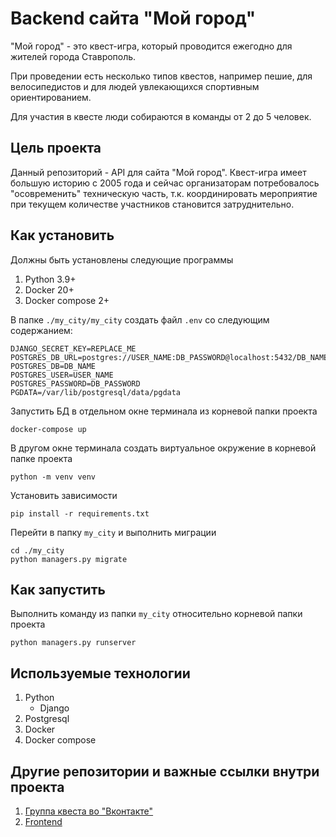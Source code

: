 # Backend сайта "Мой город"

"Мой город" - это квест-игра, который проводится ежегодно для жителей города Ставрополь.

При проведении есть несколько типов квестов, например пешие, для велосипедистов и для людей увлекающихся спортивным ориентированием.

Для участия в квесте люди собираются в команды от 2 до 5 человек.

## Цель проекта

Данный репозиторий - API для сайта "Мой город". Квест-игра имеет большую историю с 2005 года и сейчас организаторам потребовалось "осовременить" техническую часть, т.к. координировать мероприятие при текущем количестве участников становится затруднительно.

## Как установить

Должны быть установлены следующие программы
1. Python 3.9+
2. Docker 20+
3. Docker compose 2+

В папке `./my_city/my_city` создать файл `.env` со следующим содержанием:

```text
DJANGO_SECRET_KEY=REPLACE_ME
POSTGRES_DB_URL=postgres://USER_NAME:DB_PASSWORD@localhost:5432/DB_NAME
POSTGRES_DB=DB_NAME
POSTGRES_USER=USER_NAME
POSTGRES_PASSWORD=DB_PASSWORD
PGDATA=/var/lib/postgresql/data/pgdata
```

Запустить БД в отдельном окне терминала из корневой папки проекта
```shell
docker-compose up
```

В другом окне терминала создать виртуальное окружение в корневой папке проекта

```shell
python -m venv venv
```

Установить зависимости

```shell
pip install -r requirements.txt
```

Перейти в папку `my_city` и выполнить миграции

```shell
cd ./my_city
python managers.py migrate
```

## Как запустить

Выполнить команду из папки `my_city` относительно корневой папки проекта

```shell
python managers.py runserver
```

## Используемые технологии
1. Python
    - Django
2. Postgresql
3. Docker
4. Docker compose

## Другие репозитории и важные ссылки внутри проекта
1. [Группа квеста во "Вконтакте"](https://vk.com/mg_stv)
2. [Frontend](https://github.com/IVKrylova/routes-of-my-city)